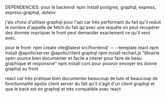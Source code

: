 DEPENDENCIES:
pour le backend:
npm install postgres, graphql, express, express-graphql, dotenv

j'ais choisi d'utiliser graphql pour l'api car très performant du fait qu'il reduit le nombre d'appelle de fetch du fait qu'avec une requête on peut recupérer des donnée impriquer le front peut demander exactement ce qu'il veut avec.


pour le front:
npm create vite@latest src/frontend/ -- --template react
npm install @apollo/server @apollo/client graphql
npm install rechart.js "librairie open source bien documenter et facile a interer pour faire de beau graphique et responsive"
npm install cors pour pouvoir envoyer les donné graphql au front

react car très pratique bien documenter beaucoup de tuto et beaucoup de fonctionnalité
apollo client server du fait qu'il s'agit d'un client graphql et que le back est en graphql et très compatible avec react